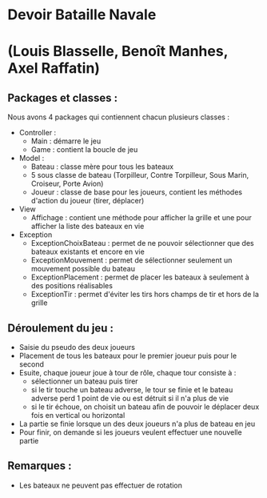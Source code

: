 # Devoir Bataille Navale
# (Louis Blasselle, Benoît Manhes, Axel Raffatin)

## Packages et classes :
Nous avons 4 packages qui contiennent chacun plusieurs classes :
  - Controller :
    - Main : démarre le jeu
    - Game : contient la boucle de jeu
  - Model :
    - Bateau : classe mère pour tous les bateaux
    - 5 sous classe de bateau (Torpilleur, Contre Torpilleur, Sous Marin, Croiseur, Porte Avion)
    - Joueur : classe de base pour les joueurs, contient les méthodes d'action du joueur (tirer, déplacer)
  - View
    - Affichage : contient une méthode pour afficher la grille et une pour afficher la liste des bateaux en vie
  - Exception
    - ExceptionChoixBateau : permet de ne pouvoir sélectionner que des bateaux existants et encore en vie
    - ExceptionMouvement : permet de sélectionner seulement un mouvement possible du bateau
    - ExceptionPlacement : permet de placer les bateaux à seulement à des positions réalisables
    - ExceptionTir : permet d'éviter les tirs hors champs de tir et hors de la grille
  
## Déroulement du jeu :
  - Saisie du pseudo des deux joueurs
  - Placement de tous les bateaux pour le premier joueur puis pour le second
  - Esuite, chaque joueur joue à tour de rôle, chaque tour consiste à :
    - sélectionner un bateau puis tirer
    - si le tir touche un bateau adverse, le tour se finie et le bateau adverse perd 1 point de vie ou est détruit si il n'a plus de vie
    - si le tir échoue, on choisit un bateau afin de pouvoir le déplacer deux fois en vertical ou horizontal
  - La partie se finie lorsque un des deux joueurs n'a plus de bateau en jeu
  - Pour finir, on demande si les joueurs veulent effectuer une nouvelle partie
  
## Remarques :
  - Les bateaux ne peuvent pas effectuer de rotation
